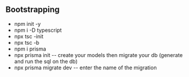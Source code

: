 ## Bootstrapping
- npm init -y
- npm i -D typescript
- npx tsc -init
- npx tsc -b
- npm i prisma
- npx prisma init
-- create your models then migrate your db (generate and run the sql on the db)
- npx prisma migrate dev
-- enter the name of the migration